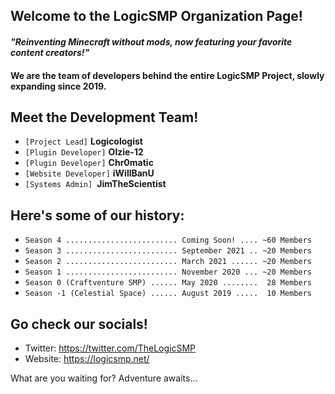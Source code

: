 ## Welcome to the LogicSMP Organization Page!
#### *"Reinventing Minecraft without mods, now featuring your favorite content creators!"*
#### We are the team of developers behind the entire LogicSMP Project, slowly expanding since 2019.
####
## Meet the Development Team!
- `[Project Lead]` **Logicologist**  
- `[Plugin Developer]` **Olzie-12**  
- `[Plugin Developer]` **Chr0matic**  
- `[Website Developer]` **iWillBanU**  
- `[Systems Admin] `**JimTheScientist**  
## Here's some of our history:
- `Season 4 ......................... Coming Soon! .... ~60 Members`
- `Season 3 ......................... September 2021 .. ~20 Members`
- `Season 2 ......................... March 2021 ...... ~20 Members`
- `Season 1 ......................... November 2020 ... ~20 Members`
- `Season 0 (Craftventure SMP) ...... May 2020 ........  28 Members`
- `Season -1 (Celestial Space) ...... August 2019 .....  10 Members`
## Go check our socials!
- Twitter: https://twitter.com/TheLogicSMP
- Website: https://logicsmp.net/

What are you waiting for? Adventure awaits...
